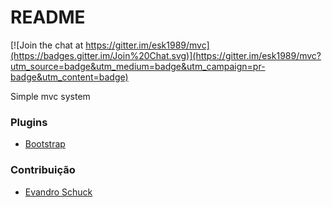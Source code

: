 # README #

[![Join the chat at https://gitter.im/esk1989/mvc](https://badges.gitter.im/Join%20Chat.svg)](https://gitter.im/esk1989/mvc?utm_source=badge&utm_medium=badge&utm_campaign=pr-badge&utm_content=badge)

Simple mvc system


### Plugins ###

* [Bootstrap](http://getbootstrap.com/)

### Contribuição ###

* [Evandro Schuck](http://www.evandroschuck.com.br/)